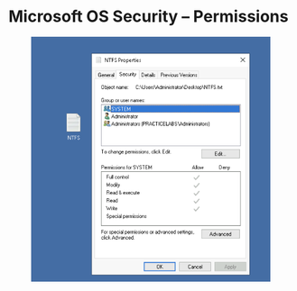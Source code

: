 # Microsoft OS Security – Permissions

<figure><img src="../../.gitbook/assets/image.png" alt=""><figcaption></figcaption></figure>
